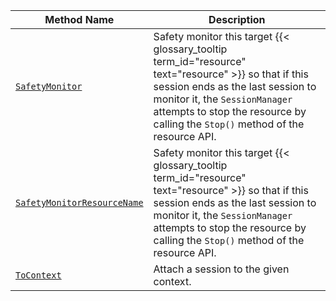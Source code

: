 Method Name | Description
----------- | -----------
[`SafetyMonitor`](/program/apis/sessions/#safetymonitor) | Safety monitor this target {{< glossary_tooltip term_id="resource" text="resource" >}} so that if this session ends as the last session to monitor it, the `SessionManager` attempts to stop the resource by calling the `Stop()` method of the resource API.
[`SafetyMonitorResourceName`](/program/apis/sessions/#safetymonitorresourcename) | Safety monitor this target {{< glossary_tooltip term_id="resource" text="resource" >}} so that if this session ends as the last session to monitor it, the `SessionManager` attempts to stop the resource by calling the `Stop()` method of the resource API.
[`ToContext`](/program/apis/sessions/#tocontext) | Attach a session to the given context.